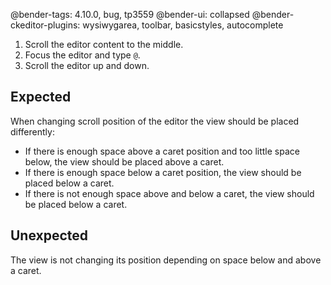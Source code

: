 @bender-tags: 4.10.0, bug, tp3559
@bender-ui: collapsed
@bender-ckeditor-plugins: wysiwygarea, toolbar, basicstyles, autocomplete

1. Scroll the editor content to the middle.
2. Focus the editor and type `@`.
3. Scroll the editor up and down.

## Expected

When changing scroll position of the editor the view should be placed differently:

- If there is enough space above a caret position and too little space below, the view should be placed above a caret.
- If there is enough space below a caret position, the view should be placed below a caret.
- If there is not enough space above and below a caret, the view should be placed below a caret.

## Unexpected

The view is not changing its position depending on space below and above a caret.
